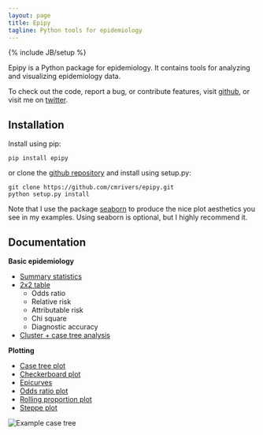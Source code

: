 ```yaml
---
layout: page
title: Epipy
tagline: Python tools for epidemiology
---
```

{% include JB/setup %}


Epipy is a Python package for epidemiology. It contains tools for analyzing and visualizing epidemiology data.

To check out the code, report a bug, or contribute features, visit [github](http://github.com/cmrivers/epipy), or visit me on [twitter](www.twitter.com/cmyeaton).

Installation
------------
Install using pip:

    pip install epipy

or clone the [github repository](http://github.com/cmrivers/epipy) and install using setup.py:

    git clone https://github.com/cmrivers/epipy.git
    python setup.py install


Note that I use the package [seaborn](http://stanford.edu/~mwaskom/software/seaborn/) to produce the nice plot aesthetics you see in my examples. Using seaborn is optional, but I highly recommend it.


Documentation
------------

**Basic epidemiology**

* [Summary statistics](analyses/2015/05/07/summary-stats/)
* [2x2 table](analyses/2015/05/07/summary-stats/)
  * Odds ratio
  * Relative risk
  * Attributable risk
  * Chi square
  * Diagnostic accuracy
* [Cluster + case tree analysis](analyses/2015/05/07/case-tree-analyses/)

**Plotting**

* [Case tree plot](plots/2015/05/11/case-tree-plot/)
* [Checkerboard plot](plots/2015/05/11/checkerboard-plot/)
* [Epicurves](plots/2015/05/11/epicurves/)
* [Odds ratio plot](plots/2015/05/11/odds-ratio-plot/)
* [Rolling proportion plot](plots/2015/05/11/rolling-proportion-plot/)
* [Steppe plot](plots/2015/05/11/steppe-plot/)

![Example case tree](https://github.com/cmrivers/epipy/blob/master/figs/example_case_tree.png?raw=true)


